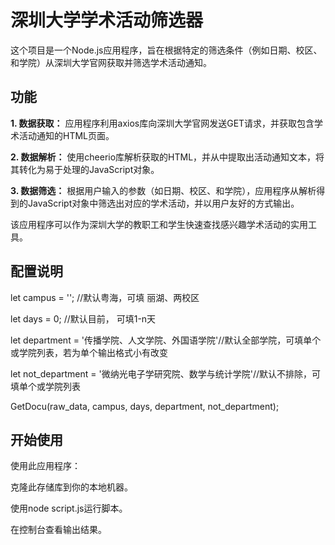 # **深圳大学学术活动筛选器**

这个项目是一个Node.js应用程序，旨在根据特定的筛选条件（例如日期、校区、和学院）从深圳大学官网获取并筛选学术活动通知。

## **功能**
**1. 数据获取：** 应用程序利用axios库向深圳大学官网发送GET请求，并获取包含学术活动通知的HTML页面。

**2. 数据解析：** 使用cheerio库解析获取的HTML，并从中提取出活动通知文本，将其转化为易于处理的JavaScript对象。

**3. 数据筛选：** 根据用户输入的参数（如日期、校区、和学院），应用程序从解析得到的JavaScript对象中筛选出对应的学术活动，并以用户友好的方式输出。

该应用程序可以作为深圳大学的教职工和学生快速查找感兴趣学术活动的实用工具。

## 配置说明

let campus = ''; //默认粤海，可填 丽湖、两校区

let days = 0; //默认目前， 可填1-n天

let department = '传播学院、人文学院、外国语学院'//默认全部学院，可填单个或学院列表，若为单个输出格式小有改变

let not_department = '微纳光电子学研究院、数学与统计学院'//默认不排除，可填单个或学院列表

GetDocu(raw_data, campus, days, department, not_department);



## 开始使用
使用此应用程序：

克隆此存储库到你的本地机器。

使用node script.js运行脚本。

在控制台查看输出结果。
